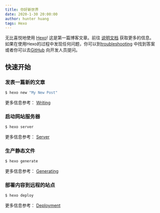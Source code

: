 ```yaml
---
title: 你好新世界
date: 2020-1-30 20:00:00
author: hunter huang
tags: Hexo
---
```

无比喜悦地使用 [Hexo](https://hexo.io/)! 这是第一篇博客文章。前往 [说明文档](https://hexo.io/docs/) 获取更多的信息。 如果在使用Hexo的过程中发现任何问题，你可以到[troubleshooting](https://hexo.io/docs/troubleshooting.html) 中找到答案或者你可以去[GitHub](https://github.com/hexojs/hexo/issues) 向开发人员提问。

## 快速开始

### 发表一篇新的文章

``` bash
$ hexo new "My New Post"
```

更多信息参考： [Writing](https://hexo.io/docs/writing.html)

### 启动网站服务器

``` bash
$ hexo server
```

更多信息参考： [Server](https://hexo.io/docs/server.html)

### 生产静态文件

``` bash
$ hexo generate
```

更多信息参考： [Generating](https://hexo.io/docs/generating.html)

### 部署内容到远程的站点

``` bash
$ hexo deploy
```

更多信息参考： [Deployment](https://hexo.io/docs/one-command-deployment.html)
